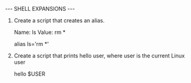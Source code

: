 --- SHELL EXPANSIONS ---

1. Create a script that creates an alias.

	Name: ls
	Value: rm *

	alias ls='rm *'

2. Create a script that prints hello user, where user is the current Linux user

	hello $USER


